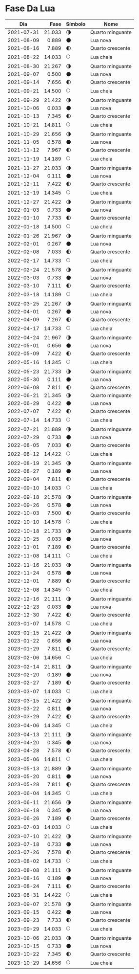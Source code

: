 # Fase Da Lua

Dia        | Fase   | Símbolo | Nome
-----------|-------:|---|---
2021-07-31 | 21.033 | 🌗 | Quarto minguante
2021-08-09 |  0.889 | 🌑 | Lua nova
2021-08-16 |  7.889 | 🌓 | Quarto crescente
2021-08-22 | 14.033 | 🌕 | Lua cheia
2021-08-30 | 21.267 | 🌗 | Quarto minguante
2021-09-07 |  0.500 | 🌑 | Lua nova
2021-09-14 |  7.656 | 🌓 | Quarto crescente
2021-09-21 | 14.500 | 🌕 | Lua cheia
2021-09-29 | 21.422 | 🌗 | Quarto minguante
2021-10-06 |  0.033 | 🌑 | Lua nova
2021-10-13 |  7.345 | 🌓 | Quarto crescente
2021-10-21 | 14.811 | 🌕 | Lua cheia
2021-10-29 | 21.656 | 🌗 | Quarto minguante
2021-11-05 |  0.578 | 🌑 | Lua nova
2021-11-12 |  7.967 | 🌓 | Quarto crescente
2021-11-19 | 14.189 | 🌕 | Lua cheia
2021-11-27 | 21.033 | 🌗 | Quarto minguante
2021-12-04 |  0.111 | 🌑 | Lua nova
2021-12-11 |  7.422 | 🌓 | Quarto crescente
2021-12-19 | 14.345 | 🌕 | Lua cheia
2021-12-27 | 21.422 | 🌗 | Quarto minguante
2022-01-03 |  0.733 | 🌑 | Lua nova
2022-01-10 |  7.733 | 🌓 | Quarto crescente
2022-01-18 | 14.500 | 🌕 | Lua cheia
2022-01-26 | 21.967 | 🌗 | Quarto minguante
2022-02-01 |  0.267 | 🌑 | Lua nova
2022-02-08 |  7.033 | 🌓 | Quarto crescente
2022-02-17 | 14.733 | 🌕 | Lua cheia
2022-02-24 | 21.578 | 🌗 | Quarto minguante
2022-03-03 |  0.733 | 🌑 | Lua nova
2022-03-10 |  7.111 | 🌓 | Quarto crescente
2022-03-18 | 14.189 | 🌕 | Lua cheia
2022-03-25 | 21.267 | 🌗 | Quarto minguante
2022-04-01 |  0.267 | 🌑 | Lua nova
2022-04-09 |  7.267 | 🌓 | Quarto crescente
2022-04-17 | 14.733 | 🌕 | Lua cheia
2022-04-24 | 21.967 | 🌗 | Quarto minguante
2022-05-01 |  0.656 | 🌑 | Lua nova
2022-05-09 |  7.422 | 🌓 | Quarto crescente
2022-05-16 | 14.345 | 🌕 | Lua cheia
2022-05-23 | 21.733 | 🌗 | Quarto minguante
2022-05-30 |  0.111 | 🌑 | Lua nova
2022-06-08 |  7.811 | 🌓 | Quarto crescente
2022-06-21 | 21.345 | 🌗 | Quarto minguante
2022-06-29 |  0.422 | 🌑 | Lua nova
2022-07-07 |  7.422 | 🌓 | Quarto crescente
2022-07-14 | 14.733 | 🌕 | Lua cheia
2022-07-21 | 21.889 | 🌗 | Quarto minguante
2022-07-29 |  0.733 | 🌑 | Lua nova
2022-08-05 |  7.033 | 🌓 | Quarto crescente
2022-08-12 | 14.422 | 🌕 | Lua cheia
2022-08-19 | 21.345 | 🌗 | Quarto minguante
2022-08-27 |  0.189 | 🌑 | Lua nova
2022-09-04 |  7.811 | 🌓 | Quarto crescente
2022-09-10 | 14.033 | 🌕 | Lua cheia
2022-09-18 | 21.578 | 🌗 | Quarto minguante
2022-09-26 |  0.578 | 🌑 | Lua nova
2022-10-03 |  7.500 | 🌓 | Quarto crescente
2022-10-10 | 14.578 | 🌕 | Lua cheia
2022-10-18 | 21.733 | 🌗 | Quarto minguante
2022-10-25 |  0.033 | 🌑 | Lua nova
2022-11-01 |  7.189 | 🌓 | Quarto crescente
2022-11-08 | 14.111 | 🌕 | Lua cheia
2022-11-16 | 21.033 | 🌗 | Quarto minguante
2022-11-24 |  0.578 | 🌑 | Lua nova
2022-12-01 |  7.889 | 🌓 | Quarto crescente
2022-12-08 | 14.345 | 🌕 | Lua cheia
2022-12-16 | 21.111 | 🌗 | Quarto minguante
2022-12-23 |  0.033 | 🌑 | Lua nova
2022-12-30 |  7.422 | 🌓 | Quarto crescente
2023-01-07 | 14.578 | 🌕 | Lua cheia
2023-01-15 | 21.422 | 🌗 | Quarto minguante
2023-01-22 |  0.656 | 🌑 | Lua nova
2023-01-29 |  7.811 | 🌓 | Quarto crescente
2023-02-06 | 14.656 | 🌕 | Lua cheia
2023-02-14 | 21.811 | 🌗 | Quarto minguante
2023-02-20 |  0.189 | 🌑 | Lua nova
2023-02-27 |  7.189 | 🌓 | Quarto crescente
2023-03-07 | 14.033 | 🌕 | Lua cheia
2023-03-15 | 21.422 | 🌗 | Quarto minguante
2023-03-22 |  0.811 | 🌑 | Lua nova
2023-03-29 |  7.422 | 🌓 | Quarto crescente
2023-04-06 | 14.345 | 🌕 | Lua cheia
2023-04-13 | 21.111 | 🌗 | Quarto minguante
2023-04-20 |  0.345 | 🌑 | Lua nova
2023-04-28 |  7.578 | 🌓 | Quarto crescente
2023-05-06 | 14.811 | 🌕 | Lua cheia
2023-05-13 | 21.889 | 🌗 | Quarto minguante
2023-05-20 |  0.811 | 🌑 | Lua nova
2023-05-28 |  7.811 | 🌓 | Quarto crescente
2023-06-04 | 14.345 | 🌕 | Lua cheia
2023-06-11 | 21.656 | 🌗 | Quarto minguante
2023-06-18 |  0.345 | 🌑 | Lua nova
2023-06-26 |  7.189 | 🌓 | Quarto crescente
2023-07-03 | 14.033 | 🌕 | Lua cheia
2023-07-10 | 21.422 | 🌗 | Quarto minguante
2023-07-18 |  0.733 | 🌑 | Lua nova
2023-07-26 |  7.578 | 🌓 | Quarto crescente
2023-08-02 | 14.733 | 🌕 | Lua cheia
2023-08-08 | 21.111 | 🌗 | Quarto minguante
2023-08-16 |  0.189 | 🌑 | Lua nova
2023-08-24 |  7.111 | 🌓 | Quarto crescente
2023-08-31 | 14.422 | 🌕 | Lua cheia
2023-09-07 | 21.578 | 🌗 | Quarto minguante
2023-09-15 |  0.422 | 🌑 | Lua nova
2023-09-23 |  7.733 | 🌓 | Quarto crescente
2023-09-29 | 14.033 | 🌕 | Lua cheia
2023-10-06 | 21.033 | 🌗 | Quarto minguante
2023-10-15 |  0.733 | 🌑 | Lua nova
2023-10-22 |  7.345 | 🌓 | Quarto crescente
2023-10-29 | 14.656 | 🌕 | Lua cheia
